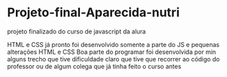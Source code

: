 # Projeto-final-Aparecida-nutri
projeto finalizado do curso de javascript da alura

HTML e CSS já pronto foi desenvolvido somente a parte do JS e pequenas alterações HTML e CSS 
Boa parte do programar foi desenvolvida por min alguns trecho que tive dificuldade claro que 
tive que recorrer ao código do professor ou de algum colega que já tinha feito o curso antes
